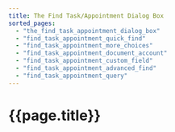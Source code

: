 ```yaml
---
title: The Find Task/Appointment Dialog Box
sorted_pages:
  - "the_find_task_appointment_dialog_box"
  - "find_task_appointment_quick_find"
  - "find_task_appointment_more_choices"
  - "find_task_appointment_document_account"
  - "find_task_appointment_custom_field"
  - "find_task_appointment_advanced_find"
  - "find_task_appointment_query"
---
```

# {{page.title}}
